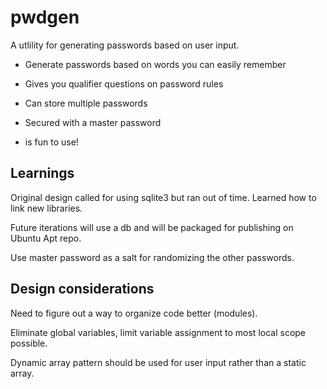 # pwdgen
A utlility for generating passwords based on user input.

- Generate passwords based on words you can easily remember

- Gives you qualifier questions on password rules

- Can store multiple passwords

- Secured with a master password

- is fun to use!

## Learnings
Original design called for using sqlite3 but ran out of time. Learned how to link new libraries.

Future iterations will use a db and will be packaged for publishing on Ubuntu Apt repo.

Use master password as a salt for randomizing the other passwords.

## Design considerations
Need to figure out a way to organize code better (modules).

Eliminate global variables, limit variable assignment to most local scope possible.

Dynamic array pattern should be used for user input rather than a static array.




